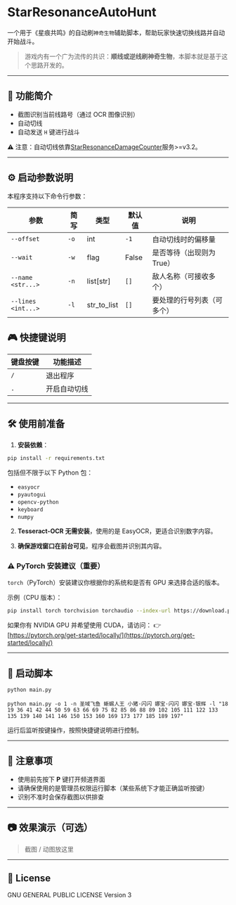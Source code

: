# StarResonanceAutoHunt

一个用于《星痕共鸣》的自动刷`神奇生物`辅助脚本，帮助玩家快速切换线路并自动开始战斗。

> 游戏内有一个广为流传的共识：**顺线或逆线刷神奇生物**，本脚本就是基于这个思路开发的。

---

## 🔧 功能简介

- 截图识别当前线路号（通过 OCR 图像识别）
- 自动切线
- 自动发送 `H` 键进行战斗

⚠️ 注意：自动切线依靠[StarResonanceDamageCounter](https://github.com/dmlgzs/StarResonanceDamageCounter)服务>=v3.2。

---

## ⚙️ 启动参数说明

本程序支持以下命令行参数：

| 参数                 | 简写   | 类型         | 默认值   | 说明              |
| ------------------ | ---- | ---------- | ----- | --------------- |
| `--offset`         | `-o` | int        | `-1`  | 自动切线时的偏移量       |
| `--wait`           | `-w` | flag       | False | 是否等待（出现则为 True） |
| `--name <str...>`  | `-n` | list\[str] | `[]`  | 敌人名称（可接收多个）     |
| `--lines <int...>` | `-l` | str_to_list | `[]`  | 要处理的行号列表（可多个）   |


## 🎮 快捷键说明

| 键盘按键       | 功能描述           |
|----------------|--------------------|
| `/`          | 退出程序           |
| `.`          | 开启自动切线           |

---

## 🛠 使用前准备

1. **安装依赖**：

```bash
pip install -r requirements.txt
````

包括但不限于以下 Python 包：

* `easyocr`
* `pyautogui`
* `opencv-python`
* `keyboard`
* `numpy`

2. **Tesseract-OCR 无需安装**，使用的是 EasyOCR，更适合识别数字内容。

3. **确保游戏窗口在前台可见**，程序会截图并识别其内容。

### ⚠️ PyTorch 安装建议（重要）

`torch`（PyTorch）安装建议你根据你的系统和是否有 GPU 来选择合适的版本。

示例（CPU 版本）：

```bash
pip install torch torchvision torchaudio --index-url https://download.pytorch.org/whl/cpu
```

如果你有 NVIDIA GPU 并希望使用 CUDA，请访问：
👉 [https://pytorch.org/get-started/locally/](https://pytorch.org/get-started/locally/)

---

## 🚀 启动脚本

```bash
python main.py
```

```
python main.py -o 1 -n 圣域飞鱼 蜥蜴人王 小猪·闪闪 娜宝·闪闪 娜宝·银辉 -l "18 19 36 41 42 44 50 59 63 66 69 75 82 85 86 88 89 102 105 111 122 133 135 139 140 141 146 150 153 160 169 173 177 185 189 197"
```

运行后监听按键操作，按照快捷键说明进行控制。

---

## 📌 注意事项

* 使用前先按下 **P** 键打开频道界面
* 请确保使用的是管理员权限运行脚本（某些系统下才能正确监听按键）
* 识别不准时会保存截图以供排查

---

## 📷 效果演示（可选）

> 截图 / 动图放这里

---

## 📄 License

GNU GENERAL PUBLIC LICENSE Version 3

